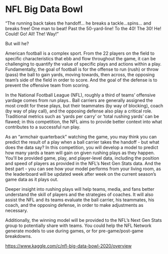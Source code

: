 # NFL Big Data Bowl

“The running back takes the handoff… he breaks a tackle…spins… and breaks free! One man to beat! Past the 50-yard-line! To the 40! The 30! He! Could! Go! All! The! Way!”

But will he?

American football is a complex sport. From the 22 players on the field to specific characteristics that ebb and flow throughout the game, it can be challenging to quantify the value of specific plays and actions within a play. Fundamentally, the goal of football is for the offense to run (rush) or throw (pass) the ball to gain yards, moving towards, then across, the opposing team’s side of the field in order to score. And the goal of the defense is to prevent the offensive team from scoring.

In the National Football League (NFL), roughly a third of teams’ offensive yardage comes from run plays.. Ball carriers are generally assigned the most credit for these plays, but their teammates (by way of blocking), coach (by way of play call), and the opposing defense also play a critical role. Traditional metrics such as ‘yards per carry’ or ‘total rushing yards’ can be flawed; in this competition, the NFL aims to provide better context into what contributes to a successful run play.

As an “armchair quarterback” watching the game, you may think you can predict the result of a play when a ball carrier takes the handoff - but what does the data say? In this competition, you will develop a model to predict how many yards a team will gain on given rushing plays as they happen. You'll be provided game, play, and player-level data, including the position and speed of players as provided in the NFL’s Next Gen Stats data. And the best part - you can see how your model performs from your living room, as the leaderboard will be updated week after week on the current season’s game data as it plays out.

Deeper insight into rushing plays will help teams, media, and fans better understand the skill of players and the strategies of coaches. It will also assist the NFL and its teams evaluate the ball carrier, his teammates, his coach, and the opposing defense, in order to make adjustments as necessary.

Additionally, the winning model will be provided to the NFL’s Next Gen Stats group to potentially share with teams. You could help the NFL Network generate models to use during games, or for pre-game/post-game breakdowns.

https://www.kaggle.com/c/nfl-big-data-bowl-2020/overview 
